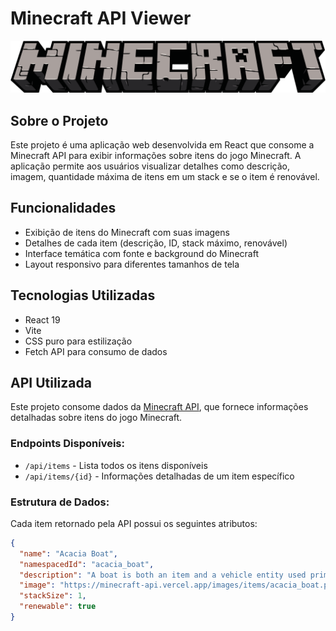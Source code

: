 # Minecraft API Viewer

![Minecraft Logo](src/images/minecraft.svg)

## Sobre o Projeto

Este projeto é uma aplicação web desenvolvida em React que consome a Minecraft API para exibir informações sobre itens do jogo Minecraft. A aplicação permite aos usuários visualizar detalhes como descrição, imagem, quantidade máxima de itens em um stack e se o item é renovável.

## Funcionalidades

- Exibição de itens do Minecraft com suas imagens
- Detalhes de cada item (descrição, ID, stack máximo, renovável)
- Interface temática com fonte e background do Minecraft
- Layout responsivo para diferentes tamanhos de tela

## Tecnologias Utilizadas

- React 19
- Vite
- CSS puro para estilização
- Fetch API para consumo de dados

## API Utilizada

Este projeto consome dados da [Minecraft API](https://minecraft-api.vercel.app/), que fornece informações detalhadas sobre itens do jogo Minecraft.

### Endpoints Disponíveis:

- `/api/items` - Lista todos os itens disponíveis
- `/api/items/{id}` - Informações detalhadas de um item específico

### Estrutura de Dados:

Cada item retornado pela API possui os seguintes atributos:
```json
{
  "name": "Acacia Boat",
  "namespacedId": "acacia_boat",
  "description": "A boat is both an item and a vehicle entity used primarily for fast transport of players and passenger mobs over bodies of water.",
  "image": "https://minecraft-api.vercel.app/images/items/acacia_boat.png",
  "stackSize": 1,
  "renewable": true
}